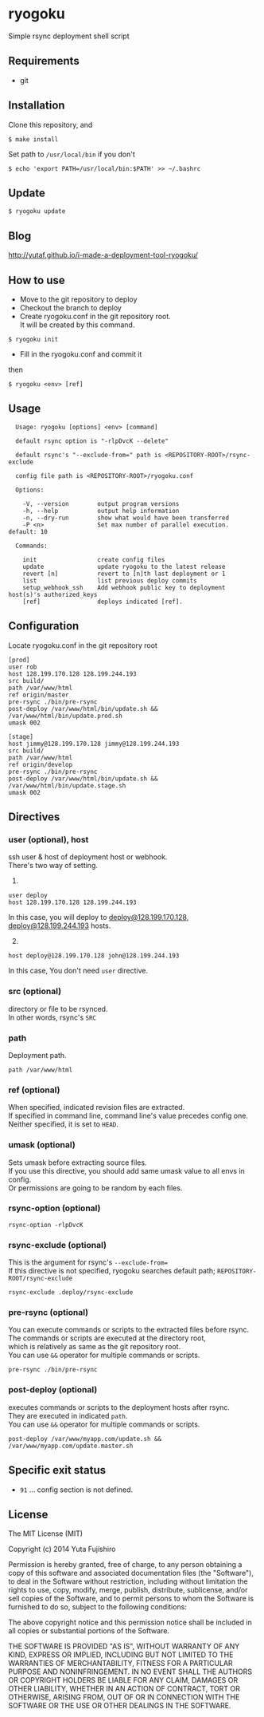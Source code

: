 # ryogoku

Simple rsync deployment shell script

## Requirements

* git

## Installation

Clone this repository, and

```
$ make install
```

Set path to `/usr/local/bin` if you don't
```
$ echo 'export PATH=/usr/local/bin:$PATH' >> ~/.bashrc
```

## Update

```
$ ryogoku update
```

## Blog

<http://yutaf.github.io/i-made-a-deployment-tool-ryogoku/>

## How to use

* Move to the git repository to deploy
* Checkout the branch to deploy
* Create ryogoku.conf in the git repository root.  
It will be created by this command.

```
$ ryogoku init
```

* Fill in the ryogoku.conf and commit it

then

```
$ ryogoku <env> [ref]
```

## Usage

```
  Usage: ryogoku [options] <env> [command]

  default rsync option is "-rlpDvcK --delete"

  default rsync's "--exclude-from=" path is <REPOSITORY-ROOT>/rsync-exclude

  config file path is <REPOSITORY-ROOT>/ryogoku.conf

  Options:

    -V, --version        output program versions
    -h, --help           output help information
    -n, --dry-run        show what would have been transferred
    -P <n>               Set max number of parallel execution. default: 10

  Commands:

    init                 create config files
    update               update ryogoku to the latest release
    revert [n]           revert to [n]th last deployment or 1
    list                 list previous deploy commits
    setup_webhook_ssh    Add webhook public key to deployment host(s)'s authorized_keys
    [ref]                deploys indicated [ref].
```

## Configuration

Locate ryogoku.conf in the git repository root

```
[prod]
user rob
host 128.199.170.128 128.199.244.193
src build/
path /var/www/html
ref origin/master
pre-rsync ./bin/pre-rsync
post-deploy /var/www/html/bin/update.sh && /var/www/html/bin/update.prod.sh
umask 002

[stage]
host jimmy@128.199.170.128 jimmy@128.199.244.193
src build/
path /var/www/html
ref origin/develop
pre-rsync ./bin/pre-rsync
post-deploy /var/www/html/bin/update.sh && /var/www/html/bin/update.stage.sh
umask 002
```

## Directives

### user (optional), host

ssh user & host of deployment host or webhook.  
There's two way of setting.

1.

```
user deploy
host 128.199.170.128 128.199.244.193
```

In this case, you will deploy to deploy@128.199.170.128, deploy@128.199.244.193 hosts.

2.

```
host deploy@128.199.170.128 john@128.199.244.193
```

In this case, You don't need `user` directive.

### src (optional)

directory or file to be rsynced.  
In other words, rsync's `SRC`

### path

Deployment path.

```
path /var/www/html
```

### ref (optional)

When specified, indicated revision files are extracted.  
If specified in command line, command line's value precedes config one.  
Neither specified, it is set to `HEAD`.

### umask (optional)

Sets umask before extracting source files.  
If you use this directive, you should add same umask value to all envs in config.  
Or permissions are going to be random by each files.

### rsync-option (optional)

```
rsync-option -rlpDvcK
```

### rsync-exclude (optional)

This is the argument for rsync's `--exclude-from=`  
If this directive is not specified, ryogoku searches default path; `REPOSITORY-ROOT/rsync-exclude`

```
rsync-exclude .deploy/rsync-exclude
```

### pre-rsync (optional)

You can execute commands or scripts to the extracted files before rsync.  
The commands or scripts are executed at the directory root,  
which is relatively as same as the git repository root.  
You can use `&&` operator for multiple commands or scripts.

```
pre-rsync ./bin/pre-rsync
```

### post-deploy (optional)

executes commands or scripts to the deployment hosts after rsync.  
They are executed in indicated `path`.  
You can use `&&` operator for multiple commands or scripts.

```
post-deploy /var/www/myapp.com/update.sh && /var/www/myapp.com/update.master.sh
```

## Specific exit status

* `91` ... config section is not defined.

## License

The MIT License (MIT)

Copyright (c) 2014 Yuta Fujishiro

Permission is hereby granted, free of charge, to any person obtaining a copy
of this software and associated documentation files (the "Software"), to deal
in the Software without restriction, including without limitation the rights
to use, copy, modify, merge, publish, distribute, sublicense, and/or sell
copies of the Software, and to permit persons to whom the Software is
furnished to do so, subject to the following conditions:

The above copyright notice and this permission notice shall be included in all
copies or substantial portions of the Software.

THE SOFTWARE IS PROVIDED "AS IS", WITHOUT WARRANTY OF ANY KIND, EXPRESS OR
IMPLIED, INCLUDING BUT NOT LIMITED TO THE WARRANTIES OF MERCHANTABILITY,
FITNESS FOR A PARTICULAR PURPOSE AND NONINFRINGEMENT. IN NO EVENT SHALL THE
AUTHORS OR COPYRIGHT HOLDERS BE LIABLE FOR ANY CLAIM, DAMAGES OR OTHER
LIABILITY, WHETHER IN AN ACTION OF CONTRACT, TORT OR OTHERWISE, ARISING FROM,
OUT OF OR IN CONNECTION WITH THE SOFTWARE OR THE USE OR OTHER DEALINGS IN THE
SOFTWARE.
